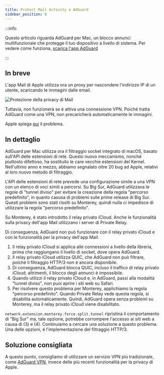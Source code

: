 ```yaml
---
title: Protect Mail Activity e AdGuard
sidebar_position: 8
---
```


:::info

Questo articolo riguarda AdGuard per Mac, un blocco annunci multifunzionale che protegge il tuo dispositivo a livello di sistema. Per vedere come funziona, [scarica l'app AdGuard](https://agrd.io/download-kb-adblock)

:::

## In breve

L'app Mail di Apple utilizza ora un proxy per nascondere l'indirizzo IP di un utente, scaricando le immagini dalle email.

![Protezione della privacy di Mail](https://cdn.adtidy.org/content/kb/ad_blocker/mac/mac_protectMailActivity.jpg)

Tuttavia, non funzionerà se è attiva una connessione VPN. Poiché tratta AdGuard come una VPN, non precaricherà automaticamente le immagini.

Apple spiega [qui](https://support.apple.com/HT212797) il problema.

## In dettaglio

AdGuard per Mac utilizza ora il filtraggio socket integrato di macOS, basato sull'API delle estensioni di rete. Questo nuovo meccanismo, nonché piuttosto difettoso, ha sostituito le care vecchie estensioni del Kernel. Nell'ultimo anno e mezzo, abbiamo segnalato oltre 20 bug ad Apple, relativi al loro nuovo metodo di filtraggio.

L'API delle estensioni di rete prevede una configurazione simile a una VPN con un elenco di voci simili a percorsi. Su Big Sur, AdGuard utilizzava le regole di "tunnel diviso" per evitare la creazione della regola "percorso predefinito", in quanto casusa di problemi sulle prime release di Big Sur. Questi problemi sono stati risolti su Monterey, quindi nulla ci impedisce di utilizzare la regola "percorso predefinito".

Su Monterey, è stato introdotto il relay privato iCloud. Anche le funzionalità sulla privacy dell'app Mail utilizzano i server di Private Relay.

Di conseguenza, AdGuard non può funzionare con il relay privato iCloud e con le funzionalità per la privacy dell'app Mail:

1. Il relay privato iCloud si applica alle connessioni a livello della libreria, prima che raggiungano il livello di socket, dove opera AdGuard.
2. Il relay privato iCloud utilizza QUIC, che AdGuard non può filtrare, poiché il filtraggio HTTP/3 non è ancora disponibile.
3. Di conseguenza, AdGuard blocca QUIC, incluso il traffico di relay privato iCloud; altrimenti, il blocco degli annunci è impossibile.
4. Quando utilizzi il relay privato iCloud e, in AdGuard, passi alla modalità "tunnel diviso", non puoi aprire i siti web su Safari.
5. Per risolvere questo problema per Monterey, applichiamo la regola "percorso predefinito". Quando Private Relay vede questa regola, si disabilita automaticamente. Quindi, AdGuard opera senza problemi su Monterey, ma il relay privato iCloud viene disabilitato.

`network.extension.monterey.force.split.tunnel` ripristina il comportamento di "Big Sur" ma, tale opzione, potrebbe corrompere l'accesso ai siti web a causa di (3) e (4). Continuiamo a cercare una soluzione a questo problema. Una delle opzioni, è l'implementazione del filtraggio HTTP/3.

## Soluzione consigliata

A questo punto, consigliamo di utilizzare un servizio VPN più tradizionale, come [AdGuard VPN](https://adguard-vpn.com/), invece delle più recenti funzionalità per la privacy di Apple.
